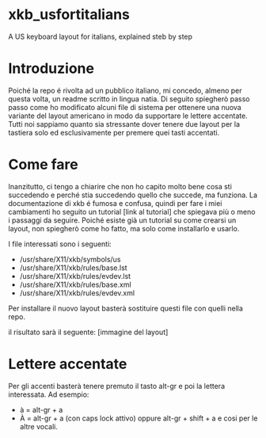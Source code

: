 # xkb_usfortitalians
A US keyboard layout for italians, explained steb by step

# Introduzione
Poiché la repo é rivolta ad un pubblico italiano, mi concedo, almeno per questa volta, un readme scritto in lingua natia.
Di seguito spiegherò passo passo come ho modificato alcuni file di sistema per ottenere una nuova variante del layout americano in modo da supportare le lettere accentate. Tutti noi sappiamo quanto sia stressante dover tenere due layout per la tastiera solo ed esclusivamente per premere quei tasti accentati.

# Come fare
Inanzitutto, ci tengo a chiarire che non ho capito molto bene cosa sti succedendo e perché stia succedendo quello che succede, ma funziona. La documentazione di xkb é fumosa e confusa, quindi per fare i miei cambiamenti ho seguito un tutorial [link al tutorial] che spiegava più o meno i passaggi da seguire.
Poiché esiste già un tutorial su come crearsi un layout, non spiegherò come ho fatto, ma solo come installarlo e usarlo.

I file interessati sono i seguenti:
* /usr/share/X11/xkb/symbols/us
* /usr/share/X11/xkb/rules/base.lst
* /usr/share/X11/xkb/rules/evdev.lst
* /usr/share/X11/xkb/rules/base.xml
* /usr/share/X11/xkb/rules/evdev.xml

Per installare il nuovo layout basterà sostituire questi file con quelli nella repo.

il risultato sarà il seguente:
[immagine del layout]

# Lettere accentate
Per gli accenti basterà tenere premuto il tasto alt-gr e poi la lettera interessata. Ad esempio:
* à = alt-gr + a
* À = alt-gr + a (con caps lock attivo) oppure alt-gr + shift + a
e cosi per le altre vocali.

